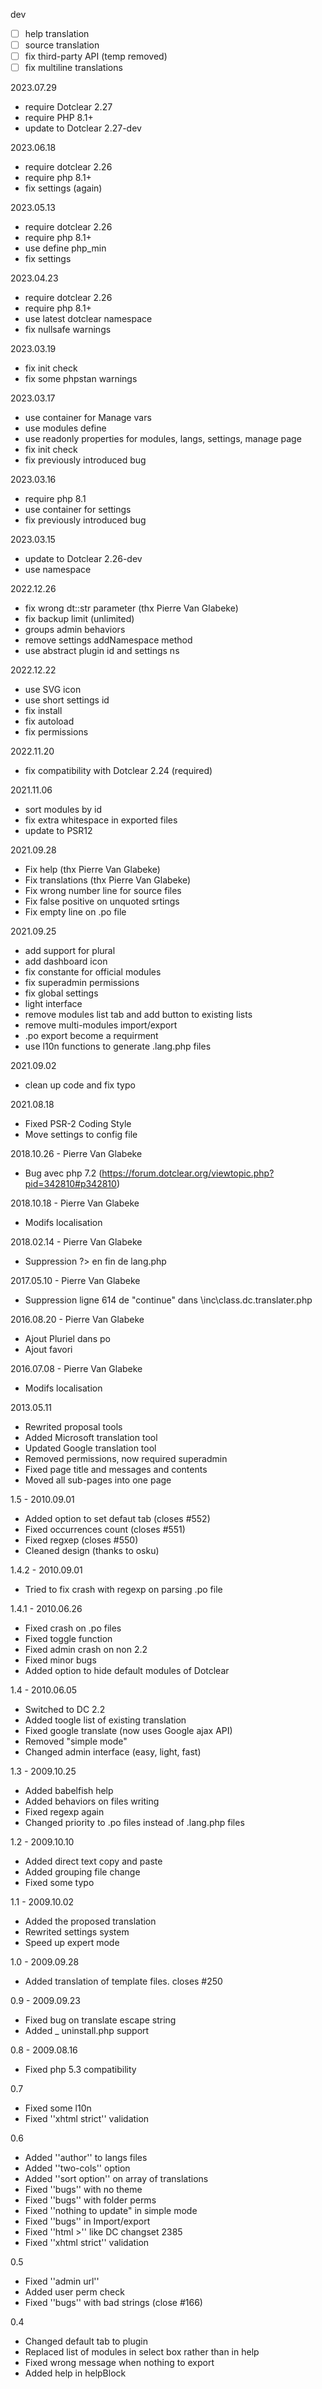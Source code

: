 dev
- [ ] help translation
- [ ] source translation
- [ ] fix third-party API (temp removed)
- [ ] fix multiline translations

2023.07.29
- require Dotclear 2.27
- require PHP 8.1+
- update to Dotclear 2.27-dev

2023.06.18
- require dotclear 2.26
- require php 8.1+
- fix settings (again)

2023.05.13
- require dotclear 2.26
- require php 8.1+
- use define php_min
- fix settings

2023.04.23
- require dotclear 2.26
- require php 8.1+
- use latest dotclear namespace
- fix nullsafe warnings

2023.03.19
- fix init check
- fix some phpstan warnings

2023.03.17
- use container for Manage vars
- use modules define
- use readonly properties for modules, langs, settings, manage page
- fix init check
- fix previously introduced bug

2023.03.16
- require php 8.1
- use container for settings
- fix previously introduced bug

2023.03.15
- update to Dotclear 2.26-dev
- use namespace

2022.12.26
- fix wrong dt::str parameter (thx Pierre Van Glabeke)
- fix backup limit (unlimited)
- groups admin behaviors
- remove settings addNamespace method
- use abstract plugin id and settings ns

2022.12.22
- use SVG icon
- use short settings id
- fix install
- fix autoload
- fix permissions

2022.11.20
- fix compatibility with Dotclear 2.24 (required)

2021.11.06
- sort modules by id
- fix extra whitespace in exported files
- update to PSR12

2021.09.28
- Fix help (thx Pierre Van Glabeke)
- Fix translations (thx Pierre Van Glabeke)
- Fix wrong number line for source files
- Fix false positive on unquoted srtings
- Fix empty line on .po file

2021.09.25
- add support for plural
- add dashboard icon
- fix constante for official modules
- fix superadmin permissions
- fix global settings
- light interface
- remove modules list tab and add button to existing lists
- remove multi-modules import/export
- .po export become a requirment
- use l10n functions to generate .lang.php files

2021.09.02
- clean up code and fix typo

2021.08.18
- Fixed PSR-2 Coding Style
- Move settings to config file

2018.10.26 - Pierre Van Glabeke
- Bug avec php 7.2 (https://forum.dotclear.org/viewtopic.php?pid=342810#p342810)

2018.10.18 - Pierre Van Glabeke
- Modifs localisation

2018.02.14 - Pierre Van Glabeke
- Suppression ?> en fin de lang.php

2017.05.10 - Pierre Van Glabeke
- Suppression ligne 614 de "continue" dans \inc\class.dc.translater.php

2016.08.20 - Pierre Van Glabeke
- Ajout Pluriel dans po
- Ajout favori

2016.07.08 - Pierre Van Glabeke
- Modifs localisation

2013.05.11
- Rewrited proposal tools
- Added Microsoft translation tool
- Updated Google translation tool
- Removed permissions, now required superadmin
- Fixed page title and messages and contents
- Moved all sub-pages into one page

1.5 - 2010.09.01
- Added option to set defaut tab (closes #552)
- Fixed occurrences count (closes #551)
- Fixed regxep (closes #550)
- Cleaned design (thanks to osku)

1.4.2 - 2010.09.01
- Tried to fix crash with regexp on parsing .po file

1.4.1 - 2010.06.26
- Fixed crash on .po files
- Fixed toggle function
- Fixed admin crash on non 2.2
- Fixed minor bugs
- Added option to hide default modules of Dotclear

1.4 - 2010.06.05
- Switched to DC 2.2
- Added toogle list of existing translation
- Fixed google translate (now uses Google ajax API)
- Removed "simple mode"
- Changed admin interface (easy, light, fast)

1.3 - 2009.10.25
- Added babelfish help
- Added behaviors on files writing
- Fixed regexp again
- Changed priority to .po files instead of .lang.php files

1.2 - 2009.10.10
- Added direct text copy and paste
- Added grouping file change
- Fixed some typo

1.1 - 2009.10.02
- Added the proposed translation 
- Rewrited settings system
- Speed up expert mode

1.0 - 2009.09.28
- Added translation of template files. closes #250

0.9 - 2009.09.23
- Fixed bug on translate escape string
- Added _ uninstall.php support

0.8 - 2009.08.16
- Fixed php 5.3 compatibility

0.7
- Fixed some l10n
- Fixed ''xhtml strict'' validation

0.6
- Added ''author'' to langs files
- Added ''two-cols'' option
- Added ''sort option'' on array of translations
- Fixed ''bugs'' with no theme
- Fixed ''bugs'' with folder perms
- Fixed ''nothing to update" in simple mode
- Fixed ''bugs'' in Import/export
- Fixed ''html &gt;'' like DC changset 2385
- Fixed ''xhtml strict'' validation

0.5
- Fixed ''admin url''
- Added user perm check
- Fixed ''bugs'' with bad strings (close #166)

0.4
- Changed default tab to plugin
- Replaced list of modules in select box rather than in help
- Fixed wrong message when nothing to export
- Added help in helpBlock